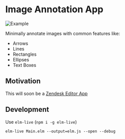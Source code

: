 # Image Annotation App

![Example](https://cloud.githubusercontent.com/assets/3099999/23642939/5134b788-02b3-11e7-9b38-8b73e5a22b71.png)

Minimally annotate images with common features like:

- Arrows
- Lines
- Rectangles
- Ellipses
- Text Boxes

## Motivation

This will soon be a [Zendesk Editor App](https://www.zendesk.com/apps/directory/#Compose_&_Edit)

## Development

Use `elm-live` (`npm i -g elm-live`)

```
elm-live Main.elm --output=elm.js --open --debug
```
